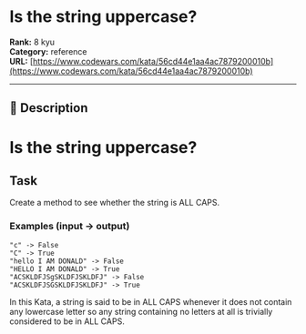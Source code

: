 # Is the string uppercase?

**Rank:** 8 kyu  
**Category:** reference  
**URL:** [https://www.codewars.com/kata/56cd44e1aa4ac7879200010b](https://www.codewars.com/kata/56cd44e1aa4ac7879200010b)

---

## 📝 Description

# Is the string uppercase?

## Task

Create a method to see whether the string is ALL CAPS.

### Examples (input -> output)
```
"c" -> False
"C" -> True
"hello I AM DONALD" -> False
"HELLO I AM DONALD" -> True
"ACSKLDFJSgSKLDFJSKLDFJ" -> False
"ACSKLDFJSGSKLDFJSKLDFJ" -> True
```

In this Kata, a string is said to be in ALL CAPS whenever it does not contain any lowercase letter so any string containing no letters at all is trivially considered to be in ALL CAPS.
